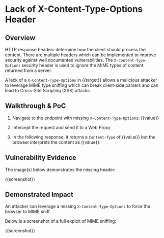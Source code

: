# Lack of X-Content-Type-Options Header 

## Overview
HTTP response headers determine how the client should process the content. There are multiple headers which can be implemented to improve security against well documented vulnerabilities. The `X-Content-Type-Options` security header is used to ignore the MIME types of content returned from a server.

A lack of a `X-Content-Type-Options` in {{target}} allows a malicious attacker to leverage MIME type sniffing which can break client-side parsers and can lead to Cross-Site Scripting (XSS) attacks. 

## Walkthrough & PoC

1. Navigate to the endpoint with missing `X-Content-Type-Options`: {{value}}

1. Intercept the request and send it to a Web Proxy

1. In the following response, it returns a `Content-Type` of {{value}} but the browser interprets the content as {{value}}:


## Vulnerability Evidence
The image(s) below demonstrates the missing header:

{{screenshot}}

## Demonstrated Impact

An attacker can leverage a missing `X-Content-Type-Options` to force the browser to MIME sniff.

Below is a screenshot of a full exploit of MIME sniffing:

{{screenshot}}
